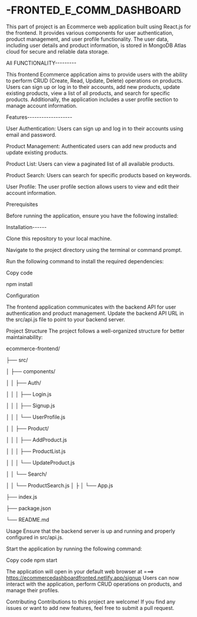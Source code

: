 # -FRONTED_E_COMM_DASHBOARD


This part of project  is an Ecommerce web application built using React.js for the frontend. It provides various components for user authentication, product management, and user profile functionality. The user data, including user details and product information, is stored in MongoDB Atlas cloud for secure and reliable data storage.


All FUNCTIONALITY---------



This frontend Ecommerce application aims to provide users with the ability to perform CRUD (Create, Read, Update, Delete) operations on products. Users can sign up or log in to their accounts, add new products, update existing products, view a list of all products, and search for specific products. Additionally, the application includes a user profile section to manage account information.


Features-------------------


User Authentication: Users can sign up and log in to their accounts using email and password.


Product Management: Authenticated users can add new products and update existing products.


Product List: Users can view a paginated list of all available products.


Product Search: Users can search for specific products based on keywords.


User Profile: The user profile section allows users to view and edit their account information.


Prerequisites


Before running the application, ensure you have the following installed:


Installation------


Clone this repository to your local machine.


Navigate to the project directory using the terminal or command prompt.


Run the following command to install the required dependencies:


Copy code


npm install



Configuration


The frontend application communicates with the backend API for user authentication and product management. Update the backend API URL in the src/api.js file to point to your backend server.



Project Structure
The project follows a well-organized structure for better maintainability:

ecommerce-frontend/


  ├── src/

  │   ├── components/

  │   │   ├── Auth/

  │   │   │   ├── Login.js

  │   │   │   ├── Signup.js
 
  │   │   │   └── UserProfile.js

  │   │   ├── Product/

  
  │   │   │   ├── AddProduct.js



  │   │   │   ├── ProductList.js

  
  │   │   │   └── UpdateProduct.js

  
  │   │   └── Search/

  
  │   │       └── ProductSearch.js
  │   ├
  │   └── App.js

  
  ├── index.js

  
  ├── package.json

  
  └── README.md



Usage
Ensure that the backend server is up and running and properly configured in src/api.js.


Start the application by running the following command:


Copy code
npm start


The application will open in your default web browser at ===> https://ecommercedashboardfronted.netlify.app/signup
Users can now interact with the application, perform CRUD operations on products, and manage their profiles.


Contributing
Contributions to this project are welcome! If you find any issues or want to add new features, feel free to submit a pull request.






